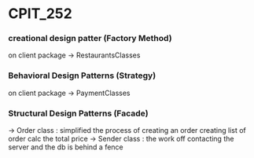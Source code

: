 # CPIT_252

### creational design patter (Factory Method) 
on client package -> RestaurantsClasses

### Behavioral Design Patterns (Strategy)
on client package -> PaymentClasses

### Structural Design Patterns (Facade)
-> Order class : simplified the process of creating an order
creating list of order
calc the total price
-> Sender class : the work off contacting the server and the db is behind a fence



